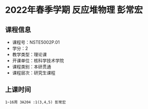 # 2022年春季学期 反应堆物理 彭常宏






## 课程信息

- 课程号：NSTE5002P.01
- 学分：2
- 教学类型：理论课
- 开课单位：核科学技术学院
- 课程类别：本研贯通
- 课程层次：研究生课程

## 上课时间

```
1~16周 3A204 :1(3,4,5) 彭常宏
```

